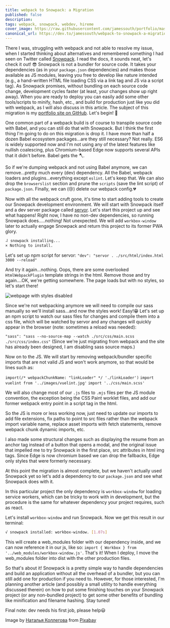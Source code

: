 ```yaml
---
title: webpack to Snowpack: a Migration
published: false
description: 
tags: webpack, snowpack, webdev, hireme
cover_image: https://raw.githubusercontent.com/jamessouth/portfolio/master/cover.png
canonical_url: https://dev.to/jamessouth/webpack-to-snowpack-a-migration-5ea0
---
```



There I was, struggling with webpack and not able to resolve my issue, when I started thinking about alternatives and remembered something I had seen on Twitter called [Snowpack](https://www.snowpack.dev/).  I read the docs, it sounds neat, let's check it out! 😎 Snowpack is not a bundler for source code.  It takes your dependencies (as in your `package.json` dependencies) and makes those available as JS modules, leaving you free to develop like nature intended (e.g., a hand-written HTML file loading CSS via a link tag and JS via a script tag).  As Snowpack promises, without bundling on each source code change, development cycles faster (at least, your changes show up right away).  When you are ready to deploy you can easily add some other tools/scripts to minify, hash, etc., and build for production just like you did with webpack, as I will also discuss in this article. The subject of this migration is my [portfolio site on GitHub](https://jamessouth.github.io/portfolio/).  Let's begin! 🗻

One common part of a webpack build is of course to transpile source code with Babel, and you can still do that with Snowpack.  But I think the first thing I'm going to do on this migration is drop it.  I have more than half a dozen Babel ecosystem packages...are they still necessary?  Not really.  ES6 is widely supported now and I'm not using any of the latest features like nullish coalescing, plus Chromium-based Edge now supports several APIs that it didn't before.  Babel gets the 🪓.

So if we're dumping webpack and not using Babel anymore, we can remove...pretty much every (dev) dependency.  All the Babel, webpack loaders and plugins...everything except `eslint`.  Let's keep that.  We can also drop the `browserslist` section and prune the `scripts` (save the lint script) of `package.json`.  Finally, we can (😢) delete our webpack config.💔

Now with all the webpack cruft gone, it's time to start adding tools to create our Snowpack development environment.  We will start with Snowpack itself and a dev server package called [servor](https://www.npmjs.com/package/servor).  Let's start this project up and see what happens!  Right now, I have no non-dev dependencies, so running Snowpack does.....nothing!  Not unexpected.  We will add `workbox-window` later to actually engage Snowpack and return this project to its former PWA glory.
```bash
⠼ snowpack installing... 
× Nothing to install.
```
Let's set up npm script for servor:
`"dev": "servor . ./src/html/index.html 3000 --reload"`

And try it again...nothing.  Oops, there are some overlooked `HtmlWebpackPlugin` template strings in the html.  Remove those and try again....OK, we're getting somewhere.  The page loads but with no styles, so let's start there!

![webpage with styles disabled](https://raw.githubusercontent.com/jamessouth/portfolio/master/unstyled.png)

Since we're not webpacking anymore we will need to compile our sass manually so we'll install sass...and now the styles work!  Easy!😁  Let's set up an npm script to watch our sass files for changes and compile them into a css file, which will be watched by servor and any changes will quickly appear in the browser (note: sometimes a reload was needed):

`"sass": "sass --no-source-map --watch ./src/css/main.scss ./src/css/index.css"`
(Since we're just migrating from webpack and the site has already been designed, I am disabling sass source maps.)

Now on to the JS.  We will start by removing webpack/bundler specific imports that are not valid JS and won't work anymore, so that would be lines such as:

`import(/* webpackChunkName: "linkLoader" */ './linkLoader')`
`import vuelint from '../images/vuelint.jpg'`
`import '../css/main.scss'`

We will also change most of our `.js` files to `.mjs` files per the JS module convention, the exception being the CSS Paint worklet files, and add our former webpack entry point in a script tag in the html.  

So the JS is more or less working now, just need to update our imports to add file extensions, fix paths to point to src files rather than the webpack import variable name, replace asset imports with fetch statements, remove webpack chunk dynamic imports, etc.

I also made some structural changes such as displaying the resume from an anchor tag instead of a button that opens a modal, and the original issue that impelled me to try Snowpack in the first place, src attributes in html img tags.  Since Edge is now chromium based we can drop the fallbacks, Edge only styles that were formerly necessary.

At this point the migration is almost complete, but we haven't actually used Snowpack yet so let's add a dependency to our `package.json` and see what Snowpack does with it.

In this particular project the only dependency is `workbox-window` for loading service workers, which can be tricky to work with in development, but the procedure is the same for whatever dependency your project requires, such as react.  

Let's install `workbox-window` and run Snowpack.  Now we get this result in our terminal: 
```bash
√ snowpack installed: workbox-window. [1.07s]
```
This will create a web_modules folder with our dependency inside, and we can now reference it in our js, like so: `import { Workbox } from '../web_modules/workbox-window.js'`. That's it!  When I deploy, I move the web_modules folder into dist with the other production files.  

So that's about it!  Snowpack is a pretty simple way to handle dependencies and build an application without all the overhead of a bundler, but you can still add one for production if you need to.  However, for those interested, I'm planning another article (and possibly a small utility to handle everything discussed therein) on how to put some finishing touches on your Snowpack project (or any non-bundled project) to get some other benefits of bundling like minification and filename hashing.  Stay tuned!

Final note:  dev needs his first job, please help😃

Image by <a href="https://pixabay.com/users/Natalia_Kollegova-5226803/?utm_source=link-attribution&amp;utm_medium=referral&amp;utm_campaign=image&amp;utm_content=2790656">Наталья Коллегова</a> from <a href="https://pixabay.com/?utm_source=link-attribution&amp;utm_medium=referral&amp;utm_campaign=image&amp;utm_content=2790656">Pixabay</a>

